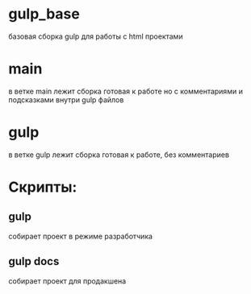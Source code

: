 # gulp_base
базовая сборка gulp для работы с html проектами

# main
в ветке main лежит сборка готовая к работе но с комментариями и подсказками внутри gulp файлов

# gulp
в ветке gulp лежит сборка готовая к работе, без комментариев

# Скрипты:
## gulp
собирает проект в режиме разработчика

## gulp docs
собирает проект для продакшена


